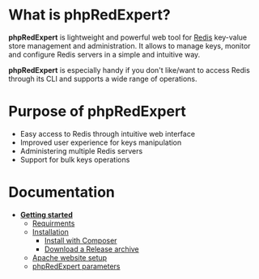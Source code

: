 # What is phpRedExpert?

**phpRedExpert** is lightweight and powerful web tool for [Redis](www.redis.io) key-value store management and administration. It allows to manage keys, monitor and configure Redis servers in a simple and intuitive way. 

**phpRedExpert** is especially handy if you don't like/want to access Redis through its CLI and supports a wide range of operations.

# Purpose of phpRedExpert

* Easy access to Redis through intuitive web interface
* Improved user experience for keys manipulation
* Administering multiple Redis servers
* Support for bulk keys operations

# Documentation

* [**Getting started**](https://github.com/eugef/phpRedExpert/wiki/Getting-started)
  * [Requirments](https://github.com/eugef/phpRedExpert/wiki/Getting-started#requirements)
  * [Installation](https://github.com/eugef/phpRedExpert/wiki/Getting-started#installation)
    * [Install with Composer](https://github.com/eugef/phpRedExpert/wiki/Getting-started#install-with-composer)
    * [Download a Release archive](https://github.com/eugef/phpRedExpert/wiki/Getting-started#download-a-release-archive)
  * [Apache website setup](https://github.com/eugef/phpRedExpert/wiki/Getting-started#apache-website-setup)
  * [phpRedExpert parameters](https://github.com/eugef/phpRedExpert/wiki/Getting-started#phpredexpert-parameters)
